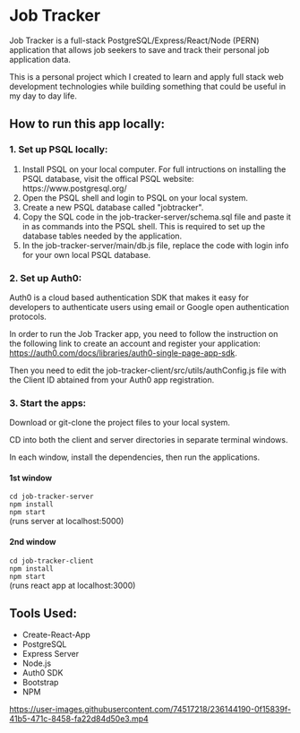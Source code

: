 # Job Tracker

Job Tracker is a full-stack PostgreSQL/Express/React/Node (PERN) application that allows job seekers to save and track their personal job application data.

This is a personal project which I created to learn and apply full stack web development technologies while building something that could be useful in my day to day life.

## How to run this app locally:

### 1. Set up PSQL locally:

<ol>
  <li>Install PSQL on your local computer. For full intructions on installing the PSQL database, visit the offical PSQL website: https://www.postgresql.org/</li>
  <li>Open the PSQL shell and login to PSQL on your local system.</li>
  <li>Create a new PSQL database called "jobtracker". </li>
  <li>Copy the SQL code in the job-tracker-server/schema.sql file and paste it in as commands into the PSQL shell. This is required to set up the database tables needed by the application. </li> 
  <li> In the job-tracker-server/main/db.js file, replace the code with login info for your own local PSQL database. </li>
</ol>

### 2. Set up Auth0:

Auth0 is a cloud based authentication SDK that makes it easy for developers to authenticate users using email or Google open authentication protocols.

In order to run the Job Tracker app, you need to follow the instruction on the following link to create an account and register your application:  
https://auth0.com/docs/libraries/auth0-single-page-app-sdk.

Then you need to edit the job-tracker-client/src/utils/authConfig.js file with the Client ID abtained from your Auth0 app registration.

### 3. Start the apps:

Download or git-clone the project files to your local system.

CD into both the client and server directories in separate terminal windows.

In each window, install the dependencies, then run the applications.

#### 1st window

`cd job-tracker-server`  
`npm install`  
`npm start`  
(runs server at localhost:5000)

#### 2nd window

`cd job-tracker-client`  
`npm install`  
`npm start`  
(runs react app at localhost:3000)

## Tools Used:

<ul>
<li>Create-React-App</li>
<li>PostgreSQL</li>
<li>Express Server</li>
<li>Node.js</li>
<li>Auth0 SDK</li>
<li>Bootstrap</li>
<li>NPM</li>
</ul>

https://user-images.githubusercontent.com/74517218/236144190-0f15839f-41b5-471c-8458-fa22d84d50e3.mp4
